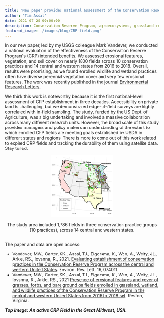 ```yaml
---
title: 'New paper provides national assessment of the Conservation Reserve Program'
author: 'Tim Assal'
date: 2021-07-28 00:00:00
description: Conservation Reserve Program, agroecosystems, grassland restoration, science communication, lay summary
featured_image: '/images/blog/CRP-field.png'
---
```


In our new paper, led by my USGS colleague Mark Vandever, we conducted a national evaluation of the effectiveness of the Conservation Reserve Program's (CRP) intended benefits. We assessed erosional features, vegetation, and soil cover on nearly 1800 fields across 10 conservation practices and 14 central and western states from 2016 to 2018. Overall, results were promising, as we found enrolled wildlife and wetland practices often have diverse perennial vegetation cover and very few erosional features. The work was recently published in the journal [Environmental Research Letters](https://iopscience.iop.org/article/10.1088/1748-9326/ac06f8/meta).

We think this work is noteworthy because it is the first national-level assessment of CRP establishment in three decades. Accessibility on private land is challenging, but we demonstrated edge-of-field surveys are highly correlated with in-field sampling. The study, funded by the US Dept. of Agriculture, was a big undertaking and involved a massive collaboration across many different research units. However, the broad scale of this study provides managers and policy makers an understanding of the extent to which enrolled CRP fields are meeting goals established by USDA in different states and regions. There is more to come out of this work related to expired CRP fields and tracking the durability of them using satellite data. Stay tuned.  

<p align="center">
  <img alt="compliance-figure" src='/images/blog/compliance_manuscript_figure1.jpg' style="width: 40%; height= 40%">
</p> 
<center>The study area included 1,786 fields in three conservation practice groups (10 practices), across 14 central and western states.</center>
<br>

The paper and data are open access:
- Vandever, MW., Carter, SK., Assal, TJ., Elgersma, K., Wen, A., Welty, JL., Arkle, RS., Iovanna, R., 2021. [Evaluating establishment of conservation practices in the Conservation Reserve Program across the central and western United States](https://iopscience.iop.org/article/10.1088/1748-9326/ac06f8/meta). Environ. Res. Lett. 16, 074011. 
- Vandever, MW., Carter, SK., Assal, TJ., Elgersma, K., Wen, A., Welty, JL., Iovanna, R., Arkle, RS., 2021 [Presence of erosional features and cover of grasses, forbs, and bare ground on fields enrolled in grassland, wetland, and wildlife practices of the Conservation Reserve Program in the central and western United States from 2016 to 2018 set](https://data.usgs.gov/datacatalog/data/USGS:5fa310dcd34e198cb7960c30). Reston, Virginia. 

***Top image: An active CRP Field in the Great Midwest, USA.***  

